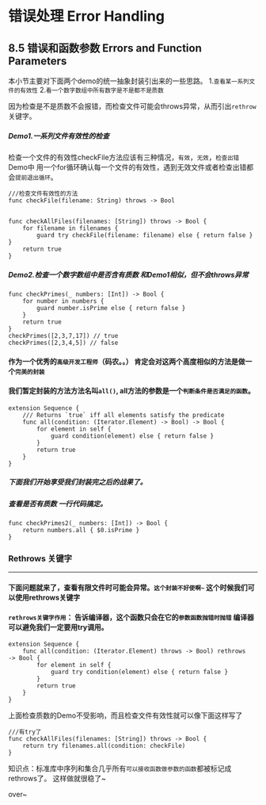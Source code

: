 # 错误处理 Error Handling

## 8.5 错误和函数参数 Errors and Function Parameters
	
本小节主要对下面两个demo的统一抽象封装引出来的一些思路。
1.```查看某一系列文件的有效性```
2.```看一个数字数组中所有数字是不是都不是质数```

因为检查是不是质数不会报错，而检查文件可能会throws异常，从而引出```rethrow```关键字。


##### Demo1.一系列文件有效性的检查
检查一个文件的有效性checkFile方法应该有三种情况，```有效```，```无效```，```检查出错```
Demo中 用一个for循环确认每一个文件的有效性，遇到无效文件或者检查出错都会```提前退出循环```。


    ///检查文件有效性的方法
    func checkFile(filename: String) throws -> Bool 
    
    
    func checkAllFiles(filenames: [String]) throws -> Bool { 
        for filename in filenames {
            guard try checkFile(filename: filename) else { return false } }
        return true
    }

##### Demo2.检查一个数字数组中是否含有质数 和Demo1相似，但不会throws异常


    func checkPrimes(_ numbers: [Int]) -> Bool { 
        for number in numbers {
            guard number.isPrime else { return false } 
        }
        return true
    }
    checkPrimes([2,3,7,17]) // true
    checkPrimes([2,3,4,5]) // false


#### 作为一个优秀的```高级开发工程师```（码农。。） 肯定会对这两个高度相似的方法是做一个```完美的封装```
#### 我们暂定封装的方法方法名叫```all()```, all方法的参数是一个```判断条件是否满足的函数```。

    extension Sequence {
        /// Returns `true` iff all elements satisfy the predicate 
        func all(condition: (Iterator.Element) -> Bool) -> Bool {
            for element in self {
                guard condition(element) else { return false }
            }
            return true
        } 
    }

##### 下面我们开始享受我们封装完之后的战果了。
##### 查看是否有质数 一行代码搞定。
    
    func checkPrimes2(_ numbers: [Int]) -> Bool { 
        return numbers.all { $0.isPrime }
    }


### Rethrows 关键字
---
#### 下面问题就来了，查看有限文件时可能会异常。```这个封装不好使啊~``` 这个时候我们可以使用rethrows关键字

#### ```rethrows关键字作用```： 告诉编译器，这个函数只会在它的```参数函数抛错时抛错``` 编译器可以避免我们一定要用try调用。

    extension Sequence {
        func all(condition: (Iterator.Element) throws -> Bool) rethrows
    -> Bool {
            for element in self {
                guard try condition(element) else { return false } 
            }
            return true
        } 
    }

上面检查质数的Demo不受影响，而且检查文件有效性就可以像下面这样写了
    
    ///有try了
    func checkAllFiles(filenames: [String]) throws -> Bool { 
        return try filenames.all(condition: checkFile)
    }


知识点：标准库中序列和集合几乎所有```可以接收函数做参数的函数```都被标记成rethrows了。 这样做就很稳了~

over~

